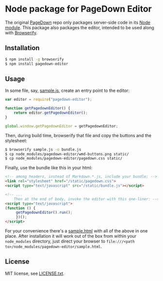 # Node package for PageDown Editor

The original [PageDown][pagedown-repo] repo only packages server-side code in
its [Node module][pagedown-module]. This package also packages the editor,
intended to be used along with [Browserify](http://browserify.org/).

## Installation

``` sh
$ npm install -g browserify
$ npm install pagedown-editor
```

## Usage

In some file, say, [sample.js](sample.js), create an entry point to the editor:

``` js
var editor = require("pagedown-editor");

function getPagedownEditor() {
    return editor.getPagedownEditor();
}

global.window.getPagedownEditor = getPagedownEditor;
```

Then, during build time, browserify that file and copy the buttons and the
stylesheet:

``` sh
$ browserify sample.js -o bundle.js
$ cp node_modules/pagedown-editor/wmd-buttons.png static/
$ cp node_modules/pagedown-editor/pagedown.css static/
```

Finally, use the bundle like this in your html:

``` html
<!-- among headers, instead of Markdown.*.js, include your bundle: -->
<link rel="stylesheet" href="/static/pagedown.css">
<script type="text/javascript" src="/static/bundle.js"></script>

<!-- ...
    Then at the end of body, invoke the editor with this one-liner: -->
<script type="text/javascript">
(function () {
     getPagedownEditor().run();
     })();
</script>
```

For your convenience there's a [sample.html](sample.html) with all of the above
in one place. After installation it will work out of the box from within your
`node_modules` directory, just direct your browser to `file:///<path
to>/node_modules/pagedown-editor/sample.html`.

## License

MIT license, see [LICENSE.txt](LICENSE.txt).

[pagedown-repo]: https://github.com/StackExchange/pagedown
[pagedown-module]: https://www.npmjs.org/package/pagedown
